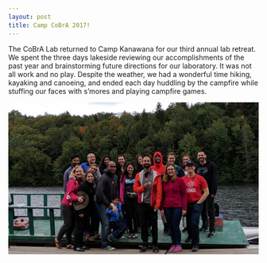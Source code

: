 ```yaml
---
layout: post
title: Camp CoBrA 2017!
---
```


The CoBrA Lab returned to Camp Kanawana for our third annual lab retreat. We spent the three days lakeside reviewing our accomplishments of the past year and brainstorming future directions for our laboratory. It was not all work and no play. Despite the weather, we had a wonderful time hiking, kayaking and canoeing, and ended each day huddling by the campfire while stuffing our faces with s’mores and playing campfire games. 

![groupphoto](/images/group_photo_2017.png)
